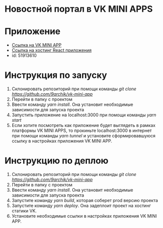 # Новостной портал в VK MINI APPS

# Приложение 
* [Ссылка на VK MINI APP](https://vk.com/app51913610)
* [Ссылка на хостинг React приложения](https://prod-app51913610-e7adb44d7538.pages-ac.vk-apps.com/index.html)
* id: 51913610

# Инструкция по запуску
1. Склонировать репозиторий при помощи команды *git clone https://github.com/9archik/vk-mini-app*
2. Перейти в папку с проектом
3. Ввести команду *yarn install*. Она установит необходимые зависимости для запуска проекта
4. Запустить приложение на localhost:3000 при помощи команды *yarn start*
5. Если хотите посмотреть как приложение будет выглядеть в рамках платформы VK MINI APPS, то прокиньте localhost:3000 в интернет
при помощи команды *yarn tunnel* и установите сформировавшуюся ссылку в настройках приложения VK MINI APP.


# Инструкцию по деплою
1. Склонировать репозиторий при помощи команды *git clone https://github.com/9archik/vk-mini-app*
2. Перейти в папку с проектом
3. Ввести команду *yarn install*. Она установит необходимые зависимости для запуска проекта
4. Запустите команду *yarn build*, которая соберет prod версию проекта
5. Запустите команду *yarn deploy*. Она задеплоит проект на хостинг статики VK.
6. Установите необходимые ссылки в настройках приложения VK MINI APP.


